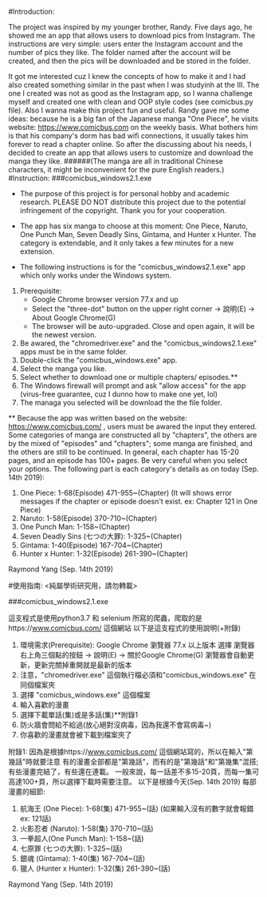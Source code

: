 #Introduction:

The project was inspired by my younger brother, Randy. Five days ago, he showed me an app that allows users to download pics 
from Instagram. The instructions are very simple: users enter the Instagram account and the number of pics they like.
The folder named after the account will be created, and then the pics will be downloaded and be stored in the folder. 

It got me interested cuz I knew the concepts of how to make it and I had also created something similar in the past when 
I was studyinh at the III. The one I created was not as good as the Instagram app, so I wanna challenge myself and 
created one with clean and OOP style codes (see comicbus.py file). Also I wanna make this project fun and useful. Randy 
gave me some ideas: because he is a big fan of the Japanese manga "One Piece", he visits website: 
https://www.comicbus.com on the weekly basis. What bothers him is that 
his company's dorm has bad wifi connections, it usually takes him forever to read a chapter online. So after the 
discussing about his needs, I decided to create an app that allows users to customize and download the manga they like. 
######(The manga are all in traditional Chinese characters, it might be inconvenient for the pure English readers.)
#Instruction:
###comicbus_windows2.1.exe 

 * The purpose of this project is for personal hobby and academic research. PLEASE DO NOT distribute this project due to
  the potential infringement of the copyright. Thank you for your cooperation.
  
 * The app has six manga to choose at this moment: One Piece, Naruto, One Punch Man, Seven Deadly Sins, Gintama, and 
 Hunter x Hunter. The category is extendable, and it only takes a few minutes for a new extension.
 
 * The following instructions is for the "comicbus_windows2.1.exe" app which only works under the Windows system.

1. Prerequisite:
    * Google Chrome browser version 77.x and up
    * Select the "three-dot" button on the upper right corner -> 說明(E) -> About Google Chrome(G)
    * The browser will be auto-upgraded. Close and open again, it will be the newest version.
2. Be awared, the "chromedriver.exe" and the "comicbus_windows2.1.exe" apps must be in the same folder.
3. Double-click the "comicbus_windows.exe" app.
4. Select the manga you like.
5. Select whether to download one or multiple chapters/ episodes.**
6. The Windows firewall will prompt and ask "allow access" for the app (virus-free guarantee, cuz I dunno how to make
 one yet, lol)
7. The managa you selected will be download the the file folder.

** Because the app was written based on the website: https://www.comicbus.com/ , users must be awared the input they
entered. Some categories of manga are constructed all by "chapters", the others are by the mixed of "episodes" and 
"chapters"; some manga are finished, and the others are still to be continued. In general, each chapter has 15-20 pages,
and an episode has 100+ pages. Be very careful when you select your options. The following part is each category's 
details as on today (Sep. 14th 2019):

1. One Piece: 1-68(Episode) 471-955~(Chapter) (It will shows error messages if the chapter or episode doesn't exist.
 ex: Chapter 121 in One Piece)
2. Naruto: 1-58(Episode) 370-710~(Chapter)
3. One Punch Man: 1-158~(Chapter)
4. Seven Deadly Sins (七つの大罪): 1-325~(Chapter)
5. Gintama: 1-40(Episode) 167-704~(Chapter)
6. Hunter x Hunter: 1-32(Episode) 261-390~(Chapter)

Raymond Yang (Sep. 14th 2019)

#使用指南:
<純屬學術研究用，請勿轉載>

###comicbus_windows2.1.exe

這支程式是使用python3.7 和 selenium 所寫的爬蟲，爬取的是https://www.comicbus.com/ 這個網站
以下是這支程式的使用說明(+附錄)

1. 環境需求(Prerequisite):
    Google Chrome 瀏覽器 77.x 以上版本
    選擇 瀏覽器右上角三個點的按鈕 -> 說明(E) -> 關於Google Chrome(G)
    瀏覽器會自動更新，更新完關掉重開就是最新的版本
2. 注意，"chromedriver.exe" 這個執行檔必須和"comicbus_windows.exe" 在同個檔案夾
3. 選擇 "comicbus_windows.exe" 這個檔案
4. 輸入喜歡的漫畫
5. 選擇下載單話(集)或是多話(集)**附錄1 
6. 防火牆會問給不給過(放心絕對沒病毒，因為我還不會寫病毒~)
7. 你喜歡的漫畫就會被下載到檔案夾了

附錄1:
	因為是根據https://www.comicbus.com/ 這個網站寫的，所以在輸入"第幾話"時就要注意
有的漫畫全部都是"第幾話"，而有的是"第幾話"和"第幾集"混搭; 有些漫畫完結了，有些還在連載。
一般來說，每一話差不多15-20頁，而每一集可高達100+頁，所以選擇下載時需要注意。
以下是根據今天(Sep. 14th 2019) 每部漫畫的細節:
1. 航海王 (One Piece): 1-68(集) 471-955~(話) (如果輸入沒有的數字就會報錯 ex: 121話)
2. 火影忍者 (Naruto): 1-58(集) 370-710~(話)
3. 一拳超人(One Punch Man): 1-158~(話)
4. 七原罪 (七つの大罪): 1-325~(話)
5. 銀魂 (Gintama): 1-40(集) 167-704~(話)
6. 獵人 (Hunter x Hunter): 1-32(集) 261-390~(話)

Raymond Yang (Sep. 14th 2019) 